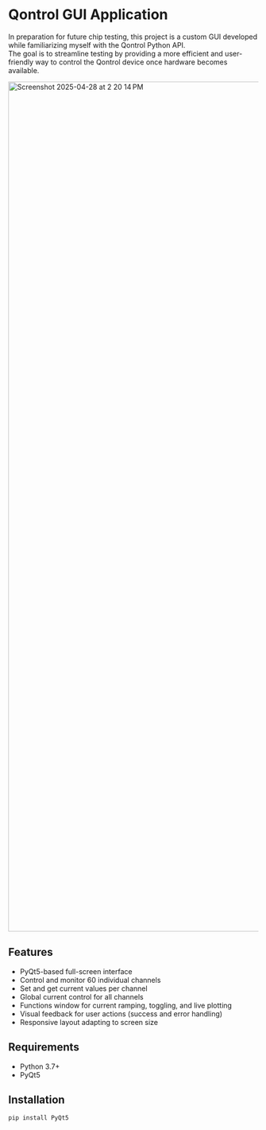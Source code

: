 # Qontrol GUI Application

In preparation for future chip testing, this project is a custom GUI developed while familiarizing myself with the Qontrol Python API.  
The goal is to streamline testing by providing a more efficient and user-friendly way to control the Qontrol device once hardware becomes available.

<img width="1710" alt="Screenshot 2025-04-28 at 2 20 14 PM" src="https://github.com/user-attachments/assets/dbcaac59-9c93-4c96-8432-d5be89c4d526" />

## Features
- PyQt5-based full-screen interface
- Control and monitor 60 individual channels
- Set and get current values per channel
- Global current control for all channels
- Functions window for current ramping, toggling, and live plotting
- Visual feedback for user actions (success and error handling)
- Responsive layout adapting to screen size

## Requirements
- Python 3.7+
- PyQt5

## Installation
```bash
pip install PyQt5
